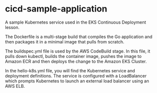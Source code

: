 # cicd-sample-application

A sample Kubernetes service used in the EKS  Continuous Deployment lesson.

The Dockerfile is a multi-stage build that compiles the Go application and then packages it in a minimal image that pulls from scratch. 

The buildspec.yml file is used by the AWS CodeBuild stage. In this file, it pulls down kubectl, builds the container image, pushes the image to Amazon ECR and then deploys the change to the Amazon EKS Cluster.

In the hello-k8s.yml file, you will find the Kubernetes service and deployment definitions. The service is configured with a LoadBalancer which prompts Kubernetes to launch an external load balancer using an AWS ELB.
